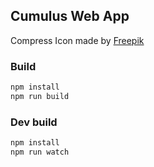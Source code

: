 ## Cumulus Web App

Compress Icon made by [Freepik](http://www.freepik.com)

### Build
```sh
npm install
npm run build
```

### Dev build
```sh
npm install
npm run watch
```
